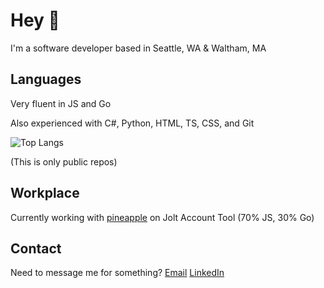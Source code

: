 # Hey 👋
I'm a software developer based in Seattle, WA & Waltham, MA

## Languages
Very fluent in JS and Go

Also experienced with C#, Python, HTML, TS, CSS, and Git

![Top Langs](https://github-readme-stats.vercel.app/api/top-langs/?username=TAJ4K&theme=tokyonight)

(This is only public repos)

## Workplace
Currently working with [pineapple](https://github.com/pineapplesnkrs) on Jolt Account Tool (70% JS, 30% Go)

## Contact
Need to message me for something? 
[Email](mailto:kobe@joltindustries.fish)
[LinkedIn](https://www.linkedin.com/in/jolt)
